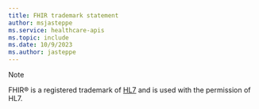 ```yaml
---
title: FHIR trademark statement
author: msjasteppe
ms.service: healthcare-apis
ms.topic: include
ms.date: 10/9/2023
ms.author: jasteppe
---
```


> [!NOTE]
> FHIR&reg; is a registered trademark of [HL7](https://hl7.org/fhir/) and is used with the permission of HL7.
